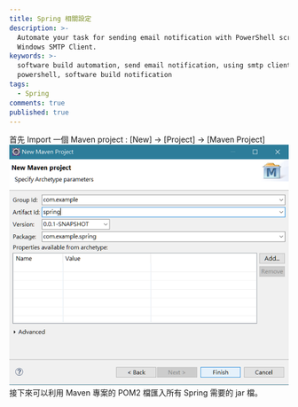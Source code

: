 ```yaml
---
title: Spring 相關設定
description: >-
  Automate your task for sending email notification with PowerShell script and
  Windows SMTP Client.
keywords: >-
  software build automation, send email notification, using smtp client in
  powershell, software build notification
tags:
  - Spring
comments: true
published: true
---
```

首先 Import 一個 Maven project : [New] -> [Project] -> [Maven Project]
![Spring](spring_images/springconfig01.png)
接下來可以利用 Maven 專案的 POM2 檔匯入所有 Spring 需要的 jar 檔。

